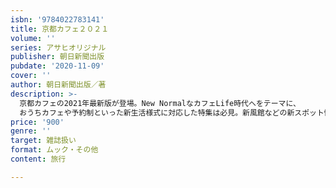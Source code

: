 ```yaml
---
isbn: '9784022783141'
title: 京都カフェ２０２１
volume: ''
series: アサヒオリジナル
publisher: 朝日新聞出版
pubdate: '2020-11-09'
cover: ''
author: 朝日新聞出版／著
description: >-
  京都カフェの2021年最新版が登場。New NormalなカフェLife時代へをテーマに、
  おうちカフェや予約制といった新生活様式に対応した特集は必見。新風館などの新スポット情報も充実。取り外せるカフェマップ付き。
price: '900'
genre: ''
target: 雑誌扱い
format: ムック・その他
content: 旅行

---
```


